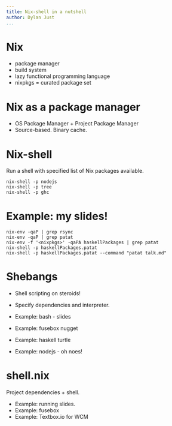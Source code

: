```yaml
---
title: Nix-shell in a nutshell
author: Dylan Just
...
```


#  

# Nix

- package manager
- build system
- lazy functional programming language
- nixpkgs = curated package set

# Nix as a package manager

- OS Package Manager + Project Package Manager
- Source-based. Binary cache.

# Nix-shell

Run a shell with specified list of Nix packages available.

```
nix-shell -p nodejs
nix-shell -p tree 
nix-shell -p ghc

```

# Example: my slides!

```
nix-env -qaP | grep rsync
nix-env -qaP | grep patat
nix-env -f '<nixpkgs>' -qaPA haskellPackages | grep patat
nix-shell -p haskellPackages.patat
nix-shell -p haskellPackages.patat --command "patat talk.md"
```

# Shebangs

- Shell scripting on steroids!
- Specify dependencies and interpreter.

- Example: bash - slides 
- Example: fusebox nugget
- Example: haskell turtle
- Example: nodejs - oh noes!

# shell.nix

Project dependencies + shell.

- Example: running slides.
- Example: fusebox
- Example: Textbox.io for WCM

